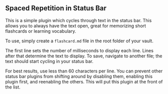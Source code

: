 ## Spaced Repetition in Status Bar

This is a simple plugin which cycles through text in the status bar. 
This allows you to always have the text open, great for memorizing short flashcards or learning vocabulary.

To use, simply create a `flashcard.md` file in the root folder of your vault.

The first line sets the number of milliseconds to display each line.
Lines after that determine the text to display. To save, navigate to another file; the text should start cycling in your status bar.

For best results, use less than 60 characters per line. You can prevent other status bar plugins from shifting around by disabling them, enabling this plugin first, and reenabling the others. This will put this plugin at the front of the list.

